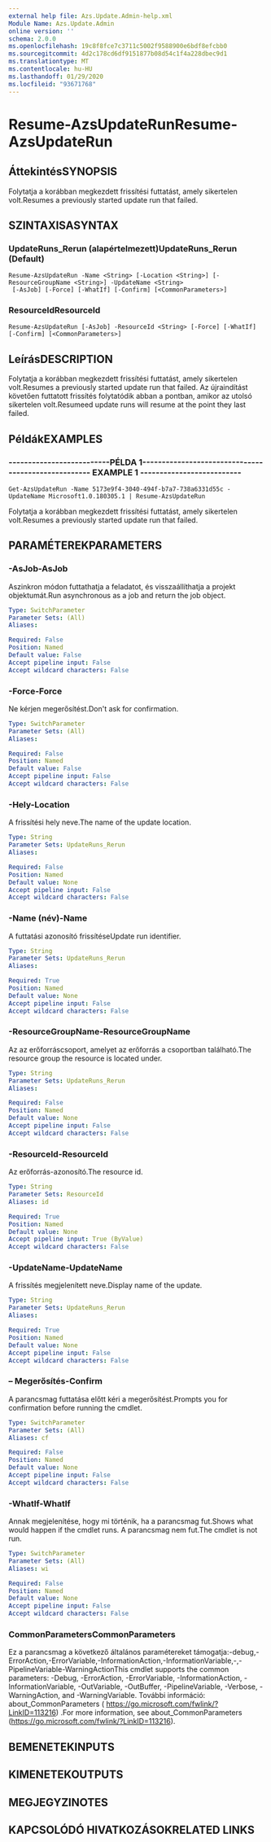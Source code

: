 ```yaml
---
external help file: Azs.Update.Admin-help.xml
Module Name: Azs.Update.Admin
online version: ''
schema: 2.0.0
ms.openlocfilehash: 19c8f8fce7c3711c5002f9588900e6bdf8efcbb0
ms.sourcegitcommit: 4d2c178cd6df9151877b08d54c1f4a228dbec9d1
ms.translationtype: MT
ms.contentlocale: hu-HU
ms.lasthandoff: 01/29/2020
ms.locfileid: "93671768"
---
```

# <span data-ttu-id="4d803-101">Resume-AzsUpdateRun</span><span class="sxs-lookup"><span data-stu-id="4d803-101">Resume-AzsUpdateRun</span></span>

## <span data-ttu-id="4d803-102">Áttekintés</span><span class="sxs-lookup"><span data-stu-id="4d803-102">SYNOPSIS</span></span>
<span data-ttu-id="4d803-103">Folytatja a korábban megkezdett frissítési futtatást, amely sikertelen volt.</span><span class="sxs-lookup"><span data-stu-id="4d803-103">Resumes a previously started update run that failed.</span></span>

## <span data-ttu-id="4d803-104">SZINTAXISA</span><span class="sxs-lookup"><span data-stu-id="4d803-104">SYNTAX</span></span>

### <span data-ttu-id="4d803-105">UpdateRuns_Rerun (alapértelmezett)</span><span class="sxs-lookup"><span data-stu-id="4d803-105">UpdateRuns_Rerun (Default)</span></span>
```
Resume-AzsUpdateRun -Name <String> [-Location <String>] [-ResourceGroupName <String>] -UpdateName <String>
 [-AsJob] [-Force] [-WhatIf] [-Confirm] [<CommonParameters>]
```

### <span data-ttu-id="4d803-106">ResourceId</span><span class="sxs-lookup"><span data-stu-id="4d803-106">ResourceId</span></span>
```
Resume-AzsUpdateRun [-AsJob] -ResourceId <String> [-Force] [-WhatIf] [-Confirm] [<CommonParameters>]
```

## <span data-ttu-id="4d803-107">Leírás</span><span class="sxs-lookup"><span data-stu-id="4d803-107">DESCRIPTION</span></span>
<span data-ttu-id="4d803-108">Folytatja a korábban megkezdett frissítési futtatást, amely sikertelen volt.</span><span class="sxs-lookup"><span data-stu-id="4d803-108">Resumes a previously started update run that failed.</span></span> <span data-ttu-id="4d803-109">Az újraindítást követően futtatott frissítés folytatódik abban a pontban, amikor az utolsó sikertelen volt.</span><span class="sxs-lookup"><span data-stu-id="4d803-109">Resumeed update runs will resume at the point they last failed.</span></span>

## <span data-ttu-id="4d803-110">Példák</span><span class="sxs-lookup"><span data-stu-id="4d803-110">EXAMPLES</span></span>

### <span data-ttu-id="4d803-111">--------------------------PÉLDA 1--------------------------</span><span class="sxs-lookup"><span data-stu-id="4d803-111">-------------------------- EXAMPLE 1 --------------------------</span></span>
```
Get-AzsUpdateRun -Name 5173e9f4-3040-494f-b7a7-738a6331d55c -UpdateName Microsoft1.0.180305.1 | Resume-AzsUpdateRun
```

<span data-ttu-id="4d803-112">Folytatja a korábban megkezdett frissítési futtatást, amely sikertelen volt.</span><span class="sxs-lookup"><span data-stu-id="4d803-112">Resumes a previously started update run that failed.</span></span>

## <span data-ttu-id="4d803-113">PARAMÉTEREK</span><span class="sxs-lookup"><span data-stu-id="4d803-113">PARAMETERS</span></span>

### <span data-ttu-id="4d803-114">-AsJob</span><span class="sxs-lookup"><span data-stu-id="4d803-114">-AsJob</span></span>
<span data-ttu-id="4d803-115">Aszinkron módon futtathatja a feladatot, és visszaállíthatja a projekt objektumát.</span><span class="sxs-lookup"><span data-stu-id="4d803-115">Run asynchronous as a job and return the job object.</span></span>

```yaml
Type: SwitchParameter
Parameter Sets: (All)
Aliases: 

Required: False
Position: Named
Default value: False
Accept pipeline input: False
Accept wildcard characters: False
```

### <span data-ttu-id="4d803-116">-Force</span><span class="sxs-lookup"><span data-stu-id="4d803-116">-Force</span></span>
<span data-ttu-id="4d803-117">Ne kérjen megerősítést.</span><span class="sxs-lookup"><span data-stu-id="4d803-117">Don't ask for confirmation.</span></span>

```yaml
Type: SwitchParameter
Parameter Sets: (All)
Aliases: 

Required: False
Position: Named
Default value: False
Accept pipeline input: False
Accept wildcard characters: False
```

### <span data-ttu-id="4d803-118">-Hely</span><span class="sxs-lookup"><span data-stu-id="4d803-118">-Location</span></span>
<span data-ttu-id="4d803-119">A frissítési hely neve.</span><span class="sxs-lookup"><span data-stu-id="4d803-119">The name of the update location.</span></span>

```yaml
Type: String
Parameter Sets: UpdateRuns_Rerun
Aliases: 

Required: False
Position: Named
Default value: None
Accept pipeline input: False
Accept wildcard characters: False
```

### <span data-ttu-id="4d803-120">-Name (név)</span><span class="sxs-lookup"><span data-stu-id="4d803-120">-Name</span></span>
<span data-ttu-id="4d803-121">A futtatási azonosító frissítése</span><span class="sxs-lookup"><span data-stu-id="4d803-121">Update run identifier.</span></span>

```yaml
Type: String
Parameter Sets: UpdateRuns_Rerun
Aliases: 

Required: True
Position: Named
Default value: None
Accept pipeline input: False
Accept wildcard characters: False
```

### <span data-ttu-id="4d803-122">-ResourceGroupName</span><span class="sxs-lookup"><span data-stu-id="4d803-122">-ResourceGroupName</span></span>
<span data-ttu-id="4d803-123">Az az erőforráscsoport, amelyet az erőforrás a csoportban található.</span><span class="sxs-lookup"><span data-stu-id="4d803-123">The resource group the resource is located under.</span></span>

```yaml
Type: String
Parameter Sets: UpdateRuns_Rerun
Aliases: 

Required: False
Position: Named
Default value: None
Accept pipeline input: False
Accept wildcard characters: False
```

### <span data-ttu-id="4d803-124">-ResourceId</span><span class="sxs-lookup"><span data-stu-id="4d803-124">-ResourceId</span></span>
<span data-ttu-id="4d803-125">Az erőforrás-azonosító.</span><span class="sxs-lookup"><span data-stu-id="4d803-125">The resource id.</span></span>

```yaml
Type: String
Parameter Sets: ResourceId
Aliases: id

Required: True
Position: Named
Default value: None
Accept pipeline input: True (ByValue)
Accept wildcard characters: False
```

### <span data-ttu-id="4d803-126">-UpdateName</span><span class="sxs-lookup"><span data-stu-id="4d803-126">-UpdateName</span></span>
<span data-ttu-id="4d803-127">A frissítés megjelenített neve.</span><span class="sxs-lookup"><span data-stu-id="4d803-127">Display name of the update.</span></span>

```yaml
Type: String
Parameter Sets: UpdateRuns_Rerun
Aliases: 

Required: True
Position: Named
Default value: None
Accept pipeline input: False
Accept wildcard characters: False
```

### <span data-ttu-id="4d803-128">– Megerősítés</span><span class="sxs-lookup"><span data-stu-id="4d803-128">-Confirm</span></span>
<span data-ttu-id="4d803-129">A parancsmag futtatása előtt kéri a megerősítést.</span><span class="sxs-lookup"><span data-stu-id="4d803-129">Prompts you for confirmation before running the cmdlet.</span></span>

```yaml
Type: SwitchParameter
Parameter Sets: (All)
Aliases: cf

Required: False
Position: Named
Default value: None
Accept pipeline input: False
Accept wildcard characters: False
```

### <span data-ttu-id="4d803-130">-WhatIf</span><span class="sxs-lookup"><span data-stu-id="4d803-130">-WhatIf</span></span>
<span data-ttu-id="4d803-131">Annak megjelenítése, hogy mi történik, ha a parancsmag fut.</span><span class="sxs-lookup"><span data-stu-id="4d803-131">Shows what would happen if the cmdlet runs.</span></span>
<span data-ttu-id="4d803-132">A parancsmag nem fut.</span><span class="sxs-lookup"><span data-stu-id="4d803-132">The cmdlet is not run.</span></span>

```yaml
Type: SwitchParameter
Parameter Sets: (All)
Aliases: wi

Required: False
Position: Named
Default value: None
Accept pipeline input: False
Accept wildcard characters: False
```

### <span data-ttu-id="4d803-133">CommonParameters</span><span class="sxs-lookup"><span data-stu-id="4d803-133">CommonParameters</span></span>
<span data-ttu-id="4d803-134">Ez a parancsmag a következő általános paramétereket támogatja:-debug,-ErrorAction,-ErrorVariable,-InformationAction,-InformationVariable,-,-PipelineVariable-WarningAction</span><span class="sxs-lookup"><span data-stu-id="4d803-134">This cmdlet supports the common parameters: -Debug, -ErrorAction, -ErrorVariable, -InformationAction, -InformationVariable, -OutVariable, -OutBuffer, -PipelineVariable, -Verbose, -WarningAction, and -WarningVariable.</span></span> <span data-ttu-id="4d803-135">További információ: about_CommonParameters ( https://go.microsoft.com/fwlink/?LinkID=113216) .</span><span class="sxs-lookup"><span data-stu-id="4d803-135">For more information, see about_CommonParameters (https://go.microsoft.com/fwlink/?LinkID=113216).</span></span>

## <span data-ttu-id="4d803-136">BEMENETEK</span><span class="sxs-lookup"><span data-stu-id="4d803-136">INPUTS</span></span>

## <span data-ttu-id="4d803-137">KIMENETEK</span><span class="sxs-lookup"><span data-stu-id="4d803-137">OUTPUTS</span></span>

## <span data-ttu-id="4d803-138">MEGJEGYZI</span><span class="sxs-lookup"><span data-stu-id="4d803-138">NOTES</span></span>

## <span data-ttu-id="4d803-139">KAPCSOLÓDÓ HIVATKOZÁSOK</span><span class="sxs-lookup"><span data-stu-id="4d803-139">RELATED LINKS</span></span>

